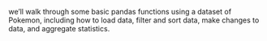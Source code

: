 we’ll walk through some basic pandas functions using a dataset of Pokemon, including how to load data, filter and sort data, make changes to data, and aggregate statistics.
